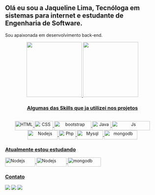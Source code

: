 ## Olá eu sou a Jaqueline Lima, Tecnóloga em sistemas para internet e estudante de Engenharia de Software.

Sou apaixonada em desenvolvimento back-end.

<div align="center">
  <a href="https://github.com/jakelineliima">
    <img height="180em"
      src="https://github-readme-stats.vercel.app/api?username=jakelineliima&show_icons=true&theme=dracula&include_all_commits=true&count_private=true" />
    <img height="180em"
      src="https://github-readme-stats.vercel.app/api/top-langs/?username=jakelineliima&layout=compact&langs_count=7&theme=dracula" />
</div>
  
  <div>
  </div>
  
<div align="center">
  <h3> Algumas das Skills que ja utilizei nos projetos </h3>
  <br>
  <img align="center" alt="HTML" height="30" width="60"
    src="https://img.shields.io/badge/HTML5-E34F26?style=for-the-badge&logo=html5&logoColor=white">
  <img align="center" alt="CSS" height="30" width="60"
    src="https://img.shields.io/badge/CSS3-1572B6?style=for-the-badge&logo=css3&logoColor=white">
  <img align="center" alt="bootstrap" height="30" width="121"
    src="https://img.shields.io/badge/Bootstrap-563D7C?style=for-the-badge&logo=bootstrap&logoColor=white">
  <img align="center" alt="Java" height="30" width="60"
    src="https://img.shields.io/badge/Java-ED8B00?style=for-the-badge&logo=java&logoColor=white">
  <img align="center" alt="Js" height="30" width="124"
    src="https://img.shields.io/badge/JavaScript-323330?style=for-the-badge&logo=javascript&logoColor=F7DF1E">
  <img align="center" alt="Nodejs" height="30" width="98"
    src="https://img.shields.io/badge/Node.js-43853D?style=for-the-badge&logo=node.js&logoColor=white">
  <img align="center" alt="Php" height="30" width="55"
    src="https://img.shields.io/badge/PHP-777BB4?style=for-the-badge&logo=php&logoColor=white">
  <img align="center" alt="Mysql" height="30" width="85"
    src="https://img.shields.io/badge/MySQL-00000F?style=for-the-badge&logo=mysql&logoColor=white">
  <img align="center" alt="mongodb" height="30" width="108"
    src="https://img.shields.io/badge/MongoDB-4EA94B?style=for-the-badge&logo=mongodb&logoColor=white">
</div>

  <h3>Atualmente estou estudando</h3>
 <img align="center" alt="Nodejs" height="30" width="98"
    src="https://img.shields.io/badge/Node.js-43853D?style=for-the-badge&logo=node.js&logoColor=white">
  <img align="center" alt="Nodejs" height="30" width="98"
    src="https://img.shields.io/badge/Express.js-404D59?style=for-the-badge">
  <img align="center" alt="mongodb" height="30" width="108"
    src="https://img.shields.io/badge/MongoDB-4EA94B?style=for-the-badge&logo=mongodb&logoColor=white">

<div>
  <h3> Contato </h3>
  <a href="https://instagram.com/jakelineliima" target="_blank"><img
      src="https://img.shields.io/badge/-Instagram-%23E4405F?style=for-the-badge&logo=instagram&logoColor=white"
      target="_blank"></a>
  <a href="mailto:jaqueline.liima555@gmail.com"><img
      src="https://img.shields.io/badge/-Gmail-%23333?style=for-the-badge&logo=gmail&logoColor=white"
      target="_blank"></a>
  <a href="https://www.linkedin.com/in/jaquelinelimadev/" target="_blank"><img
      src="https://img.shields.io/badge/-LinkedIn-%230077B5?style=for-the-badge&logo=linkedin&logoColor=white"
      target="_blank"></a>
</div>
